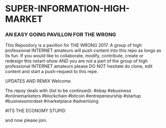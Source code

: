 # SUPER-INFORMATION-HIGH-MARKET

### AN EASY GOING PAVILLON FOR THE WRONG ###

This Repository is a pavillon for THE WRONG 2017. A group of high professional INTERNET amateurs will push content into this repo as longs as its fun.
If you would like to collaborate, modify, contribute, create or redesign this netart-show AND you are not a part of the group of high professional INTERNET amateurs please DO NOT hesitate do clone, edit content and start a push-request to this repe.

UPDATES AND REMIX Welcome.

Ths repoy deals with (list to be continued):
#ebay #ebusiness #onlinemarketers #blockchain #bitcoin #entrepeneurship #startup #businessmindset #marketplace #advertising 

#ITS THE ECONOMY STUPID

and now please join.
